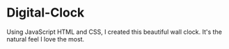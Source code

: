 # Digital-Clock
Using JavaScript HTML and CSS, I created this beautiful wall clock. It's the natural feel I love the most.
